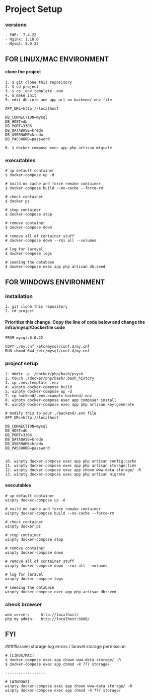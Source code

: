 # Project Setup

### versions
```
- PHP:  7.4.22 
- Nginx: 1.18.0
- Mysql: 8.0.22
```

## FOR LINUX/MAC ENVIRONMENT

#### clone the project
```
1. $ git clone this repository
2. $ cd project
3. $ cp .env.template .env
4. $ make init
5. edit db info and app_url on backend/.env file

APP_URL=http://localhost

DB_CONNECTION=mysql
DB_HOST=db
DB_PORT=3306
DB_DATABASE=kredo
DB_USERNAME=kredo
DB_PASSWORD=password

6. $ docker-compose exec app php artisan migrate
```

### executables
```
# up default container
$ docker-compose up -d

# build no cache and force remake container
$ docker-compose build --no-cache --force-rm

# check container
$ docker ps

# stop container
$ docker-compose stop

# remove container
$ docker-compose down

# remove all of container stuff
# docker-compose down --rmi all --volumes

# log for laravel
$ docker-compose logs

# seeding the database
$ docker-compose exec app php artisan db:seed
```

## FOR WINDOWS ENVIRONMENT

### installation

```
1. git clone this repository
2. cd project
```

#### Prioritize this change. Copy the line of code below and change the infra/mysql/Dockerfile code
```
FROM mysql:8.0.22

COPY ./my.cnf /etc/mysql/conf.d/my.cnf
RUN chmod 644 /etc/mysql/conf.d/my.cnf
```

### project setup
```
1. mkdir -p ./docker/php/bash/psysh
2. touch ./docker/php/bash/.bash_history
3. cp .env.template .env
4. winpty docker-compose build
5. winpty docker-compose up -d
7. cp backend/.env.example backend/.env
8. winpty docker-compose exec app composer install
9. winpty docker-compose exec app php artisan key:generate

# modify this to your ./backend/.env file 
APP_URL=http://localhost

DB_CONNECTION=mysql
DB_HOST=db
DB_PORT=3306
DB_DATABASE=kredo
DB_USERNAME=kredo
DB_PASSWORD=password


10. winpty docker-compose exec app php artisan config:cache
11. winpty docker-compose exec app php artisan storage:link
12. winpty docker-compose exec app chown www-data storage/ -R
13. winpty docker-compose exec app php artisan migrate
```

#### executables

```
# up default container
winpty docker-compose up -d

# build no cache and force remake container
winpty docker-compose build --no-cache --force-rm

# check container
winpty docker ps

# stop container
winpty docker-compose stop

# remove container
winpty docker-compose down

# remove all of container stuff
winpty docker-compose down --rmi all --volumes

# log for laravel
winpty docker-compose logs

# seeding the database
winpty docker-compose exec app php artisan db:seed
```

### check browser
```
web server:     http://localhost/
php my admin:   http://localhost:8888/
```

## FYI
####laravel storage log errors  / laravel storage permission
```
# [LINUX/MAC]
$ docker-compose exec app chown www-data storage/ -R
$ docker-compose exec app chmod -R 777 storage/

------------------

# [WINDOWS]
winpty docker-compose exec app chown www-data storage/ -R
winpty docker-compose exec app chmod -R 777 storage/
```
